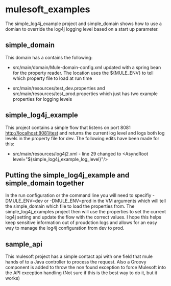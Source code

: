 # mulesoft_examples

The simple_log4j_example project and simple_domain shows how to use a domian to override the log4j logging level based on a 
start up parameter.

## simple_domain
This domain has a contains the following:
* src/main/domain/Mule-domain-config.xml updated with a spring bean for the property reader.  The location uses the ${MULE_ENV} to tell which property file to load at run time
 
 * src/main/resources/test_dev.properties and src/main/resources/test_prod.properties which just has two example properties for logging levels
 
 ## simple_log4j_example
 This project contains a simple flow that listens on port 8081 <a href="http://localhost:8081/test">http://localhost:8081/test</a> and returns the current log level and logs both log levels in the property file for dev.  The following edits have been made for this:
 * src/main/resources/log4j2.xml - line 29 changed to \<AsyncRoot level="${simple_log4j_example_log_level}"/>
 
 ## Putting the simple_log4j_example and simple_domain together
In the run configuration or the command line you will need to specifiy -DMULE_ENV=dev or -DMULE_ENV=prod in the VM arguments which will tell the simple_domain which file to load the properties from.  The simple_log4j_examples project then will use the properties to set the current log4j setting and update the flow with the correct values.  I hope this helps keep sensitive information out of proudction logs and allows for an easy way to manage the log4j configuration from dev to prod.
 
 
## sample_api
This mulesoft project has a simple contact api with one field that mule hands of to a Java controller to process the request.  Also a Groovy component is added to throw the non found exception to force Mulesoft into the API exception handling (Not sure if this is the best way to do it, but it works)
